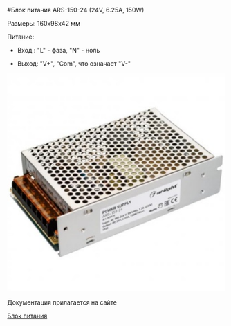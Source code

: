 #Блок питания ARS-150-24 (24V, 6.25A, 150W)

Размеры: 160x98x42 мм

Питание: 

- Вход : "L" - фаза, "N" - ноль

- Выход: "V+", "Com", что означает "V-"

<p align="center">
<img src="picture/psu.png" width=700/>
</p>

Документация прилагается на сайте

[Блок питания](https://www.arlight-russia.ru/arlight/bloki-pitaniya/24v/blok-pitaniya-ars-150-24-24v-6-25a-150w)

